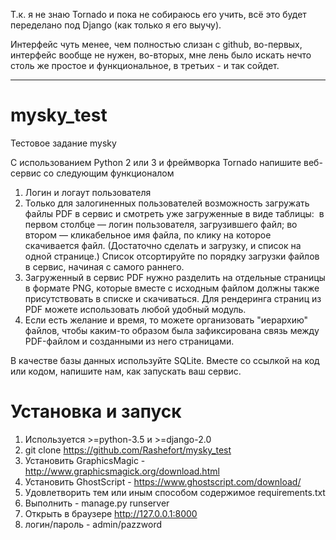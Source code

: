 Т.к. я не знаю Tornado и пока не собираюсь его учить, всё это будет переделано под Django (как только я его выучу).

Интерфейс чуть менее, чем полностью слизан с github, во-первых, интерфейс вообще не нужен, во-вторых, мне лень было искать нечто столь же простое и функциональное, в третьих - и так сойдет.

----------
# mysky_test
Тестовое задание mysky


С использованием Python 2 или 3 и фреймворка Tornado напишите веб-сервис со следующим функционалом

1. Логин и логаут пользователя
2. Только для залогиненных пользователей возможность загружать файлы PDF в сервис и смотреть уже загруженные в виде таблицы:  в первом столбце — логин пользователя, загрузившего файл; во втором — кликабельное имя файла, по клику на которое скачивается файл. (Достаточно сделать и загрузку, и список на одной странице.) Список отсортируйте по порядку загрузки файлов в сервис, начиная с самого раннего.
3. Загруженный в сервис PDF нужно разделить на отдельные страницы в формате PNG, которые вместе с исходным файлом должны также присутствовать в списке и скачиваться. Для рендеринга страниц из PDF можете использовать любой удобный модуль.
4. Если есть желание и время, то можете организовать "иерархию" файлов, чтобы каким-то образом была зафиксирована связь между PDF-файлом и созданными из него страницами.

В качестве базы данных используйте SQLite.
Вместе со ссылкой на код или кодом, напишите нам, как запускать ваш сервис.

# Установка и запуск
1. Используется >=python-3.5 и >=django-2.0
2. git clone https://github.com/Rashefort/mysky_test
3. Установить GraphicsMagic - http://www.graphicsmagick.org/download.html
4. Установить GhostScript - https://www.ghostscript.com/download/
5. Удовлетворить тем или иным способом содержимое requirements.txt
6. Выполнить - manage.py runserver
7. Открыть в браузере http://127.0.0.1:8000
8. логин/пароль - admin/pazzword
